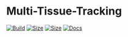 # Multi-Tissue-Tracking

[![Build](https://img.shields.io/docker/cloud/build/murphs/mtt?style=for-the-badge)](https://hub.docker.com/r/murphs/mtt) 
[![Size](https://img.shields.io/docker/image-size/murphs/mtt/nginx?label=Nginx%20Image%20Size&style=for-the-badge)](https://hub.docker.com/r/murphs/mtt)
[![Size](https://img.shields.io/docker/image-size/murphs/mtt/flask?label=Flask%20Image%20Size&style=for-the-badge)](https://hub.docker.com/r/murphs/mtt)
[![Docs](https://img.shields.io/website?down_color=red&down_message=offline&label=Visit%20Docs&style=for-the-badge&up_color=success&up_message=online&url=https%3A%2F%2Fmurphs.team/Multi_Tissue_Tracking/)](http://mtt.murphs.team)   
